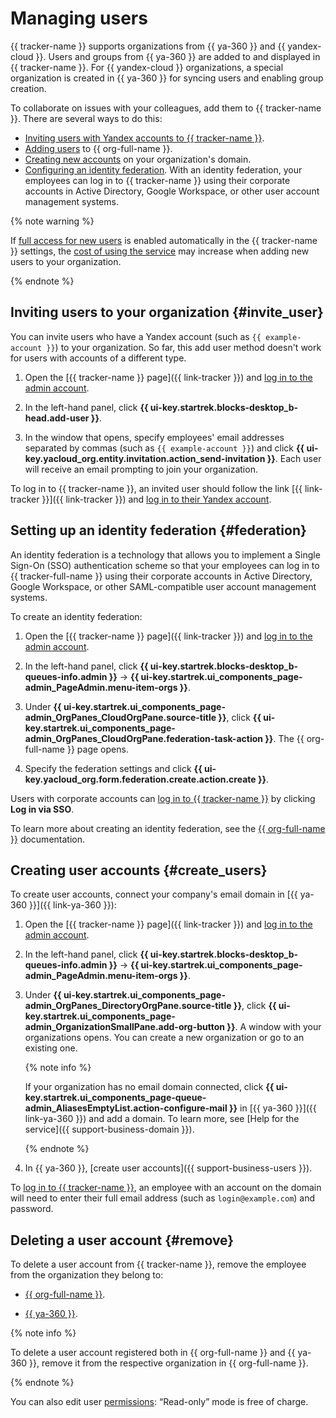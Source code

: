 # Managing users

{{ tracker-name }} supports organizations from {{ ya-360 }} and {{ yandex-cloud }}. Users and groups from {{ ya-360 }} are added to and displayed in {{ tracker-name }}. For {{ yandex-cloud }} organizations, a special organization is created in {{ ya-360 }} for syncing users and enabling group creation.

To collaborate on issues with your colleagues, add them to {{ tracker-name }}. There are several ways to do this:
- [Inviting users with Yandex accounts to {{ tracker-name }}](#invite_user).
- [Adding users](../organization/add-account.md) to {{ org-full-name }}.
- [Creating new accounts](#create_users) on your organization's domain.
- [Configuring an identity federation](#federation). With an identity federation, your employees can log in to {{ tracker-name }} using their corporate accounts in Active Directory, Google Workspace, or other user account management systems.


{% note warning %}

If [full access for new users](access.md#access-new-users) is enabled automatically in the {{ tracker-name }} settings, the [cost of using the service](https://cloud.yandex.ru/docs/tracker/pricing#sec_price) may increase when adding new users to your organization.

{% endnote %}

## Inviting users to your organization {#invite_user}

You can invite users who have a Yandex account (such as `{{ example-account }}`) to your organization. So far, this add user method doesn't work for users with accounts of a different type.

1. Open the [{{ tracker-name }} page]({{ link-tracker }}) and [log in to the admin account](user/login.md).

1. In the left-hand panel, click **{{ ui-key.startrek.blocks-desktop_b-head.add-user }}**.

1. In the window that opens, specify employees' email addresses separated by commas (such as `{{ example-account }}`) and click **{{ ui-key.yacloud_org.entity.invitation.action_send-invitation }}**. Each user will receive an email prompting to join your organization.

To log in to {{ tracker-name }}, an invited user should follow the link [{{ link-tracker }}]({{ link-tracker }}) and [log in to their Yandex account](user/login.md).

## Setting up an identity federation {#federation}

An identity federation is a technology that allows you to implement a Single Sign-On (SSO) authentication scheme so that your employees can log in to {{ tracker-full-name }} using their corporate accounts in Active Directory, Google Workspace, or other SAML-compatible user account management systems.

To create an identity federation:

1. Open the [{{ tracker-name }} page]({{ link-tracker }}) and [log in to the admin account](user/login.md).

1. In the left-hand panel, click **{{ ui-key.startrek.blocks-desktop_b-queues-info.admin }}** → **{{ ui-key.startrek.ui_components_page-admin_PageAdmin.menu-item-orgs }}**.

1. Under **{{ ui-key.startrek.ui_components_page-admin_OrgPanes_CloudOrgPane.source-title }}**, click **{{ ui-key.startrek.ui_components_page-admin_OrgPanes_CloudOrgPane.federation-task-action }}**. The {{ org-full-name }} page opens.

1. Specify the federation settings and click **{{ ui-key.yacloud_org.form.federation.create.action.create }}**.

Users with corporate accounts can [log in to {{ tracker-name }}](user/login.md) by clicking **Log in via SSO**.

To learn more about creating an identity federation, see the [{{ org-full-name }}](../organization/add-federation.md) documentation.

## Creating user accounts {#create_users}

To create user accounts, connect your company's email domain in [{{ ya-360 }}]({{ link-ya-360 }}):

1. Open the [{{ tracker-name }} page]({{ link-tracker }}) and [log in to the admin account](user/login.md).

1. In the left-hand panel, click **{{ ui-key.startrek.blocks-desktop_b-queues-info.admin }}** → **{{ ui-key.startrek.ui_components_page-admin_PageAdmin.menu-item-orgs }}**.

1. Under **{{ ui-key.startrek.ui_components_page-admin_OrgPanes_DirectoryOrgPane.source-title }}**, click **{{ ui-key.startrek.ui_components_page-admin_OrganizationSmallPane.add-org-button }}**. A window with your organizations opens. You can create a new organization or go to an existing one.

   {% note info %}

   If your organization has no email domain connected, click **{{ ui-key.startrek.ui_components_page-queue-admin_AliasesEmptyList.action-configure-mail }}** in [{{ ya-360 }}]({{ link-ya-360 }}) and add a domain. To learn more, see [Help for the service]({{ support-business-domain }}).

   {% endnote %}

1. In {{ ya-360 }}, [create user accounts]({{ support-business-users }}).

To [log in to {{ tracker-name }}](user/login.md), an employee with an account on the domain will need to enter their full email address (such as `login@example.com`) and password.

## Deleting a user account {#remove}

To delete a user account from {{ tracker-name }}, remove the employee from the organization they belong to:

- [{{ org-full-name }}](../organization/edit-account.md).

- [{{ ya-360 }}](https://yandex.ru/support/business/users.html#sec_delete).

{% note info %}

To delete a user account registered both in {{ org-full-name }} and {{ ya-360 }}, remove it from the respective organization in {{ org-full-name }}.

{% endnote %}

You can also edit user [permissions](./access.md): <q>Read-only</q> mode is free of charge.
